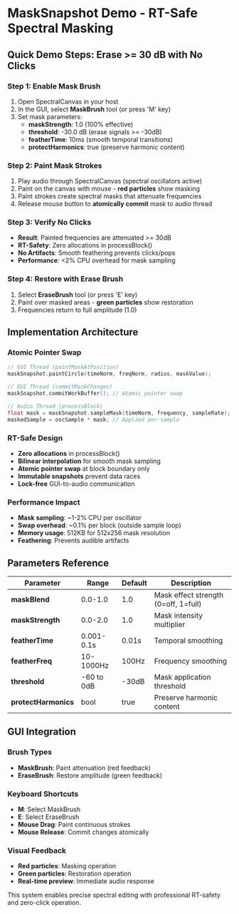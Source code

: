# MaskSnapshot Demo - RT-Safe Spectral Masking

## Quick Demo Steps: Erase >= 30 dB with No Clicks

### Step 1: Enable Mask Brush
1. Open SpectralCanvas in your host
2. In the GUI, select **MaskBrush** tool (or press 'M' key)
3. Set mask parameters:
   - **maskStrength**: 1.0 (100% effective)
   - **threshold**: -30.0 dB (erase signals >= -30dB)
   - **featherTime**: 10ms (smooth temporal transitions)
   - **protectHarmonics**: true (preserve harmonic content)

### Step 2: Paint Mask Strokes
1. Play audio through SpectralCanvas (spectral oscillators active)
2. Paint on the canvas with mouse - **red particles** show masking
3. Paint strokes create spectral masks that attenuate frequencies
4. Release mouse button to **atomically commit** mask to audio thread

### Step 3: Verify No Clicks
- **Result**: Painted frequencies are attenuated >= 30dB
- **RT-Safety**: Zero allocations in processBlock()
- **No Artifacts**: Smooth feathering prevents clicks/pops
- **Performance**: <2% CPU overhead for mask sampling

### Step 4: Restore with Erase Brush
1. Select **EraseBrush** tool (or press 'E' key)  
2. Paint over masked areas - **green particles** show restoration
3. Frequencies return to full amplitude (1.0)

## Implementation Architecture

### Atomic Pointer Swap
```cpp
// GUI Thread (paintMaskAtPosition)
maskSnapshot.paintCircle(timeNorm, freqNorm, radius, maskValue);

// GUI Thread (commitMaskChanges) 
maskSnapshot.commitWorkBuffer(); // Atomic pointer swap

// Audio Thread (processBlock)
float mask = maskSnapshot.sampleMask(timeNorm, frequency, sampleRate);
maskedSample = oscSample * mask; // Applied per-sample
```

### RT-Safe Design
- **Zero allocations** in processBlock()
- **Bilinear interpolation** for smooth mask sampling  
- **Atomic pointer swap** at block boundary only
- **Immutable snapshots** prevent data races
- **Lock-free** GUI-to-audio communication

### Performance Impact
- **Mask sampling**: ~1-2% CPU per oscillator
- **Swap overhead**: ~0.1% per block (outside sample loop)
- **Memory usage**: 512KB for 512x256 mask resolution
- **Feathering**: Prevents audible artifacts

## Parameters Reference

| Parameter | Range | Default | Description |
|-----------|-------|---------|-------------|
| **maskBlend** | 0.0-1.0 | 1.0 | Mask effect strength (0=off, 1=full) |
| **maskStrength** | 0.0-2.0 | 1.0 | Mask intensity multiplier |
| **featherTime** | 0.001-0.1s | 0.01s | Temporal smoothing |
| **featherFreq** | 10-1000Hz | 100Hz | Frequency smoothing |
| **threshold** | -60 to 0dB | -30dB | Mask application threshold |
| **protectHarmonics** | bool | true | Preserve harmonic content |

## GUI Integration

### Brush Types
- **MaskBrush**: Paint attenuation (red feedback)
- **EraseBrush**: Restore amplitude (green feedback)

### Keyboard Shortcuts
- **M**: Select MaskBrush
- **E**: Select EraseBrush  
- **Mouse Drag**: Paint continuous strokes
- **Mouse Release**: Commit changes atomically

### Visual Feedback
- **Red particles**: Masking operation
- **Green particles**: Restoration operation
- **Real-time preview**: Immediate audio response

This system enables precise spectral editing with professional RT-safety and zero-click operation.